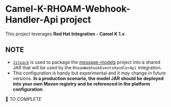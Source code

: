 # Camel-K-RHOAM-Webhook-Handler-Api project

This project leverages **Red Hat Integration - Camel K 1.x**.

## NOTE
- [`Jitpack`](https://jitpack.io/) is used to package the [message-models](./message-models) project into a shared JAR that will be used by the `RhoamWebhookEventsHandlerApi` integration. 
- This configuration is handy but experimental and it may change in future versions. **In a production scenario, the model JAR should be deployed into your own Maven registry and be referenced in the platform configuration**.

:construction: *_TO COMPLETE_*